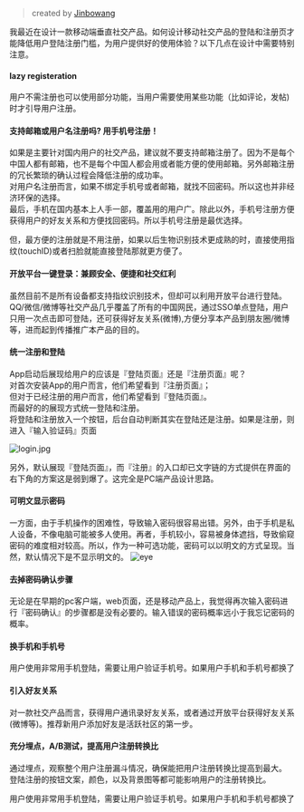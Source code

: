 >created by [Jinbowang](http://weibo.com/u/5039443877) 

我最近在设计一款移动端垂直社交产品。如何设计移动社交产品的登陆和注册页才能降低用户登陆注册门槛，为用户提供好的使用体验？以下几点在设计中需要特别注意。

#### lazy registeration
用户不需注册也可以使用部分功能，当用户需要使用某些功能（比如评论，发帖)时才引导用户注册。

#### 支持邮箱或用户名注册吗? 用手机号注册！
如果是主要针对国内用户的社交产品，建议就不要支持邮箱注册了。因为不是每个中国人都有邮箱，也不是每个中国人都会用或者能方便的使用邮箱。另外邮箱注册的冗长繁琐的确认过程会降低注册的成功率。    
对用户名注册而言，如果不绑定手机号或者邮箱，就找不回密码。所以这也并非经济环保的选择。  
最后，手机在国内基本上人手一部，覆盖用的用户广。除此以外，手机号注册方便获得用户的好友关系和方便找回密码。所以手机号注册是最优选择。
  
但，最方便的注册就是不用注册，如果以后生物识别技术更成熟的时，直接使用指纹(touchID)或者扫脸就能直接登陆那就更方便了。 

#### 开放平台一键登录：兼顾安全、便捷和社交红利
虽然目前不是所有设备都支持指纹识别技术，但却可以利用开放平台进行登陆。
QQ/微信/微博等社交产品几乎覆盖了所有的中国网民，通过SSO单点登陆，用户只用一次点击即可登陆，还可获得好友关系(微博),方便分享本产品到朋友圈/微博等，进而起到传播推广本产品的目的。

#### 统一注册和登陆
App启动后展现给用户的应该是『登陆页面』还是『注册页面』呢？  
对首次安装App的用户而言，他们希望看到『注册页面』；  
但对于已经注册的用户而言，他们希望看到『登陆页面』。    
而最好的的展现方式统一登陆和注册。  
将登陆和注册放入一个按钮，后台自动判断其实在登陆还是注册。如果是注册，则进入『输入验证码』页面

![login.jpg](https://raw.githubusercontent.com/che3vinci/che3vinci.github.io/master/_posts/media/login.jpg)

另外，默认展现『登陆页面』，而『注册』的入口却已文字链的方式提供在界面的右下角的方案这是弱到爆了。这完全是PC端产品设计思路。

#### 可明文显示密码
一方面，由于手机操作的困难性，导致输入密码很容易出错。另外，由于手机是私人设备，不像电脑可能被多人使用。再者，手机较小，容易被身体遮挡，导致偷窥密码的难度相对较高。所以，作为一种可选功能，密码可以以明文的方式呈现。当然，默认情况下是不显示明文的。
![eye](https://raw.githubusercontent.com/che3vinci/che3vinci.github.io/master/_posts/media/eye.jpg)

#### 去掉密码确认步骤
无论是在早期的pc客户端，web页面，还是移动产品上，我觉得再次输入密码进行『密码确认』的步骤都是没有必要的。输入错误的密码概率远小于我忘记密码的概率。

#### 换手机和手机号
用户使用非常用手机登陆，需要让用户验证手机号。如果用户手机和手机号都换了

#### 引入好友关系
对一款社交产品而言，获得用户通讯录好友关系，或者通过开放平台获得好友关系(微博等)。推荐新用户添加好友是活跃社区的第一步。

#### 充分埋点，A/B测试，提高用户注册转换比
通过埋点，观察整个用户注册漏斗情况，确保能把用户注册转换比提高到最大。
登陆注册的按钮文案，颜色，以及背景图等都可能影响用户的注册转换比。



用户使用非常用手机登陆，需要让用户验证手机号。如果用户手机和手机号都换了
